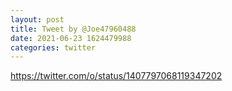 ```yaml
--- 
layout: post 
title: Tweet by @Joe47960488 
date: 2021-06-23 1624479988 
categories: twitter 
--- 
```

https://twitter.com/o/status/1407797068119347202